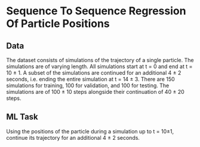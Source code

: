# Sequence To Sequence Regression Of Particle Positions

## Data
The dataset consists of simulations of the trajectory of a single particle. The simulations are of varying length. All simulations start at t = 0 and end at t = 10 ± 1. A subset of the simulations are continued for an additional 4 ± 2 seconds, i.e. ending the entire simulation at t = 14 ± 3.
There are 150 simulations for training, 100 for validation, and 100 for testing. The simulations are of 100 ± 10 steps alongside their continuation of 40 ± 20 steps.

## ML Task
Using the positions of the particle during a simulation up to t = 10±1, continue its trajectory for an additional 4 ± 2 seconds.
